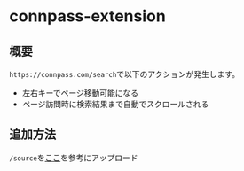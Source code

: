 # connpass-extension

## 概要

`https://connpass.com/search`で以下のアクションが発生します。

- 左右キーでページ移動可能になる
- ページ訪問時に検索結果まで自動でスクロールされる

## 追加方法

`/source`を[ここ](https://blog.janjan.net/2020/04/01/chrome-load-non-package-extensions/)を参考にアップロード

